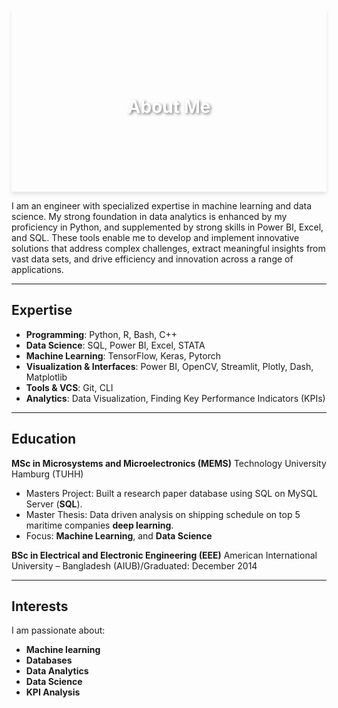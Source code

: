 

<div style="background: url('https://th.bing.com/th/id/OIG2.S2sv_QRxWJH0Xqwzx8WN?pid=ImgGn') no-repeat center center; background-size: cover; box-shadow: 0 4px 6px rgba(0,0,0,0.1); text-align: center; padding: 100px 20px;">
    <h1 style="color: white; text-shadow: 2px 2px 4px rgba(0,0,0,0.5);">About Me</h1>
</div>

I am an engineer with specialized expertise in machine learning and data science. My strong foundation in data analytics is enhanced by my proficiency in Python, and supplemented by strong skills in Power BI, Excel, and SQL. These tools enable me to develop and implement innovative solutions that address complex challenges, extract meaningful insights from vast data sets, and drive efficiency and innovation across a range of applications.

---
## Expertise

- **Programming**: Python, R, Bash, C++
- **Data Science**: SQL, Power BI, Excel, STATA
- **Machine Learning**: TensorFlow, Keras, Pytorch
- **Visualization & Interfaces**: Power BI, OpenCV, Streamlit, Plotly, Dash, Matplotlib
- **Tools & VCS**: Git, CLI
- **Analytics**: Data Visualization, Finding Key Performance Indicators (KPIs)

---
## Education

**MSc in Microsystems and Microelectronics (MEMS)**
Technology University Hamburg (TUHH)
- Masters Project: Built a research paper database using SQL on MySQL Server (**SQL**).
- Master Thesis: Data driven analysis on shipping schedule on top 5 maritime companies **deep learning**. 
- Focus: **Machine Learning**, and **Data Science** 

**BSc in Electrical and Electronic Engineering (EEE)**
American International University – Bangladesh (AIUB)/Graduated: December 2014


---
## Interests

I am passionate about:
- **Machine learning**
- **Databases**
- **Data Analytics**
- **Data Science**
- **KPI Analysis**
